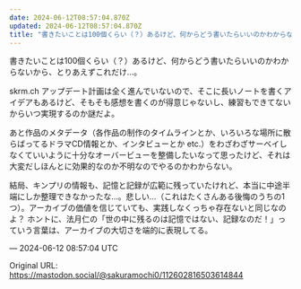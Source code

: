 ```yaml
---
date: 2024-06-12T08:57:04.870Z
updated: 2024-06-12T08:57:04.870Z
title: "書きたいことは100個くらい（？）あるけど、何からどう書いたらいいのかわからない[...]"
---
```


<p>書きたいことは100個くらい（？）あるけど、何からどう書いたらいいのかわからないから、とりあえずこれだけ…。</p><p>skrm.ch アップデート計画は全く進んでいないので、そこに長いノートを書くアイデアもあるけど、そもそも感想を書くのが得意じゃないし、練習もできてないからいつ実現するのか謎だよ。</p><p>あと作品のメタデータ（各作品の制作のタイムラインとか、いろいろな場所に散らばってるドラマCD情報とか、インタビューとか etc.）をわざわざサーベイしなくていいように十分なオーバービューを整備したいなって思ったけど、それは大変だしほんとに効果的なのか不明なのでやるのかわからない。</p><p>結局、キンプリの情報も、記憶と記録が広範に残っていたけれど、本当に中途半端にしか整理できなかったな…。悲しい…（これはたくさんある後悔のうちの1つ）。アーカイブの価値を信じていても、実践しなくっちゃ存在ないと同じなのよ？ ホントに、法月仁の「世の中に残るのは記憶ではない、記録なのだ！」っていう言葉は、アーカイブの大切さを端的に表現してる。</p>

&mdash; 2024-06-12 08:57:04 UTC

Original URL: https://mastodon.social/@sakuramochi0/112602816503614844
